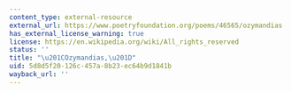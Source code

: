 ```yaml
---
content_type: external-resource
external_url: https://www.poetryfoundation.org/poems/46565/ozymandias
has_external_license_warning: true
license: https://en.wikipedia.org/wiki/All_rights_reserved
status: ''
title: "\u201COzymandias,\u201D"
uid: 5d8d5f20-126c-457a-8b23-ec64b9d1841b
wayback_url: ''
---
```

